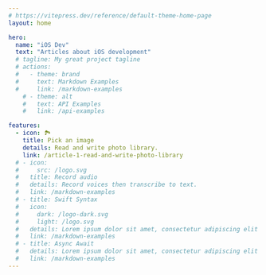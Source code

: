 ```yaml
---
# https://vitepress.dev/reference/default-theme-home-page
layout: home

hero:
  name: "iOS Dev"
  text: "Articles about iOS development"
  # tagline: My great project tagline
  # actions:
  #   - theme: brand
  #     text: Markdown Examples
  #     link: /markdown-examples
    # - theme: alt
    #   text: API Examples
    #   link: /api-examples

features:
  - icon: 🏞️
    title: Pick an image
    details: Read and write photo library.
    link: /article-1-read-and-write-photo-library
  # - icon:
  #     src: /logo.svg
  #   title: Record audio
  #   details: Record voices then transcribe to text.
  #   link: /markdown-examples
  # - title: Swift Syntax
  #   icon:
  #     dark: /logo-dark.svg
  #     light: /logo.svg
  #   details: Lorem ipsum dolor sit amet, consectetur adipiscing elit
  #   link: /markdown-examples
  # - title: Async Await
  #   details: Lorem ipsum dolor sit amet, consectetur adipiscing elit
  #   link: /markdown-examples
---
```

